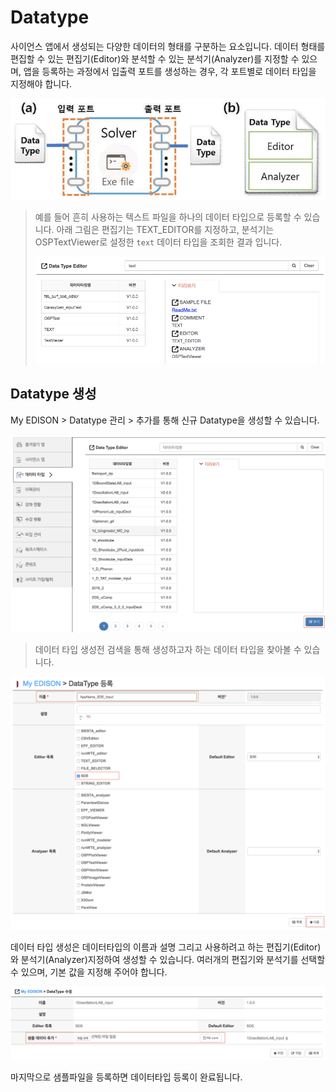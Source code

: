 # Datatype

사이언스 앱에서 생성되는 다양한 데이터의 형태를 구분하는 요소입니다. 데이터 형태를 편집할 수 있는 편집기(Editor)와 분석할 수 있는 분석기(Analyzer)를 지정할 수 있으며, 앱을 등록하는 과정에서 입출력 포트를 생성하는 경우, 각 포트별로 데이터 타입을 지정해야 합니다.

![사이언스 앱 구성요소 (a) 해석기 (b) 데이터 타입](../asset/image/03/image01_app_component.png)


> 예를 들어 흔히 사용하는 텍스트 파일을 하나의 데이터 타입으로 등록할 수 있습니다.
> 아래 그림은 편집기는 TEXT_EDITOR를 지정하고, 분석기는 OSPTextViewer로 설정한 ```text``` 데이터 타입을 조회한 결과 입니다.
>
> ![text 데이터 타입](../asset/image/05/datatype1.png)


## Datatype 생성

My EDISON > Datatype 관리 > 추가를 통해 신규 Datatype을 생성할 수 있습니다.

![Datatype 생성](../asset/image/05/01/sde2.png)

> 데이터 타입 생성전 검색을 통해 생성하고자 하는 데이터 타입을 찾아볼 수 있습니다.

![Datatype의 Editor 지정](../asset/image/05/01/sde3.png)

데이터 타입 생성은 데이터타입의 이름과 설명 그리고 사용하려고 하는 편집기(Editor)와 분석기(Analyzer)지정하여 생성할 수 있습니다. 여러개의 편집기와 분석기를 선택할 수 있으며, 기본 값을 지정해 주어야 합니다.

![Datatype의 Editor 지정](../asset/image/05/01/sde4.png)

마지막으로 샘플파일을 등록하면 데이터타입 등록이 완료됩니다.
